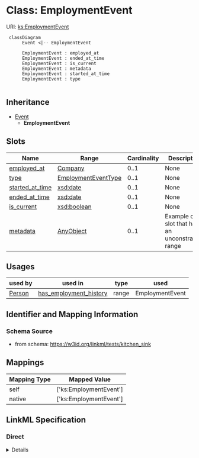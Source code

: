 # Class: EmploymentEvent




URI: [ks:EmploymentEvent](https://w3id.org/linkml/tests/kitchen_sink/EmploymentEvent)




```mermaid
 classDiagram
      Event <|-- EmploymentEvent
      
      EmploymentEvent : employed_at
      EmploymentEvent : ended_at_time
      EmploymentEvent : is_current
      EmploymentEvent : metadata
      EmploymentEvent : started_at_time
      EmploymentEvent : type
      

```





## Inheritance
* [Event](Event.md)
    * **EmploymentEvent**



## Slots

| Name | Range | Cardinality | Description  | Info |
| ---  | --- | --- | --- | --- |
| [employed_at](employed_at.md) | [Company](Company.md) | 0..1 | None  | . |
| [type](type.md) | [EmploymentEventType](EmploymentEventType.md) | 0..1 | None  | . |
| [started_at_time](started_at_time.md) | [xsd:date](http://www.w3.org/2001/XMLSchema#date) | 0..1 | None  | . |
| [ended_at_time](ended_at_time.md) | [xsd:date](http://www.w3.org/2001/XMLSchema#date) | 0..1 | None  | . |
| [is_current](is_current.md) | [xsd:boolean](http://www.w3.org/2001/XMLSchema#boolean) | 0..1 | None  | . |
| [metadata](metadata.md) | [AnyObject](AnyObject.md) | 0..1 | Example of a slot that has an unconstrained range  | . |


## Usages


| used by | used in | type | used |
| ---  | --- | --- | --- |
| [Person](Person.md) | [has_employment_history](has_employment_history.md) | range | EmploymentEvent |



## Identifier and Mapping Information







### Schema Source


* from schema: https://w3id.org/linkml/tests/kitchen_sink







## Mappings

| Mapping Type | Mapped Value |
| ---  | ---  |
| self | ['ks:EmploymentEvent'] |
| native | ['ks:EmploymentEvent'] |


## LinkML Specification

<!-- TODO: investigate https://stackoverflow.com/questions/37606292/how-to-create-tabbed-code-blocks-in-mkdocs-or-sphinx -->

### Direct

<details>
```yaml
name: EmploymentEvent
from_schema: https://w3id.org/linkml/tests/kitchen_sink
is_a: Event
slots:
- employed at
- type
slot_usage:
  type:
    name: type
    range: EmploymentEventType
    required: false

```
</details>

### Induced

<details>
```yaml
name: EmploymentEvent
from_schema: https://w3id.org/linkml/tests/kitchen_sink
is_a: Event
slot_usage:
  type:
    name: type
    range: EmploymentEventType
    required: false
attributes:
  employed at:
    name: employed at
    in_subset:
    - subset A
    from_schema: https://w3id.org/linkml/tests/kitchen_sink
    alias: employed_at
    owner: EmploymentEvent
    range: Company
  type:
    name: type
    from_schema: https://w3id.org/linkml/tests/kitchen_sink
    alias: type
    owner: EmploymentEvent
    range: EmploymentEventType
    required: false
  started at time:
    name: started at time
    from_schema: https://w3id.org/linkml/tests/core
    slot_uri: prov:startedAtTime
    alias: started_at_time
    owner: EmploymentEvent
    range: date
  ended at time:
    name: ended at time
    from_schema: https://w3id.org/linkml/tests/core
    slot_uri: prov:endedAtTime
    alias: ended_at_time
    owner: EmploymentEvent
    range: date
  is current:
    name: is current
    from_schema: https://w3id.org/linkml/tests/kitchen_sink
    alias: is_current
    owner: EmploymentEvent
    range: boolean
  metadata:
    name: metadata
    description: Example of a slot that has an unconstrained range
    from_schema: https://w3id.org/linkml/tests/kitchen_sink
    alias: metadata
    owner: EmploymentEvent
    range: AnyObject

```
</details>
